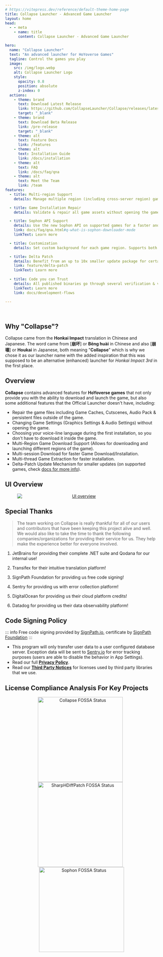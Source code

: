 ```yaml
---
# https://vitepress.dev/reference/default-theme-home-page
title: Collapse Launcher - Advanced Game Launcher
layout: home
head:
  - - meta
    - name: title
      content: Collapse Launcher - Advanced Game Launcher

hero:
  name: "Collapse Launcher"
  text: "An advanced launcher for HoYoverse Games"
  tagline: Control the games you play
  image:
    src: /img/logo.webp
    alt: Collapse Launcher Logo
    style:
      opacity: 0.8
      position: absolute
      z-index: 0
  actions:
    - theme: brand
      text: Download Latest Release
      link: https://github.com/CollapseLauncher/Collapse/releases/latest
      target: "_blank"
    - theme: brand
      text: Download Beta Release
      link: /pre-release
      target: "_blank"
    - theme: alt
      text: Feature Docs
      link: /features
    - theme: alt
      text: Installation Guide
      link: /docs/installation
    - theme: alt
      text: FAQ
      link: /docs/faq/qna
    - theme: alt
      text: Meet the Team
      link: /team
features:
  - title: Multi-region Support
    details: Manage multiple region (including cross-server region) games.

  - title: Game Installation Repair
    details: Validate & repair all game assets without opening the game itself.

  - title: Sophon API Support
    details: Use the new Sophon API on supported games for a faster and smaller game download and update experience.
    link: docs/faq/qna.html#q-what-is-sophon-downloader-mode
    linkText: Learn more

  - title: Customization
    details: Set custom background for each game region. Supports both still image and video formats.

  - title: Delta Patch
    details: Benefit from an up to 10x smaller update package for certain region by utilizing HDiffZ folder comparison method.
    link: feature/delta-patch
    linkText: Learn more
    
  - title: Code you can Trust
    details: All published binaries go through several verification & validation steps by the core development team and are code-signed (courtesy of SignPath) before being published to users, guaranteeing a safe experience for all.
    linkText: Learn more
    link: docs/development-flows
    
---
```

<script setup>
  import './index.css'
  import vtuberLogo from './scripts/index.logo.vue';
  import JetBrainsLogo from './scripts/JetBrainsLogo.vue';
  import TransifexLogo from './scripts/TransifexLogo.vue';
  import SignPathLogo from './scripts/SignPathLogo.vue';
  import SentryLogo from './scripts/SentryLogo.vue';
  import footerHi from './scripts/footer.vue';
  import copyright from './scripts/copyright.vue';
  import DigitalOceanLogo from './scripts/DigitalOceanLogo.vue';
  import DatadogLogo from './scripts/DatadogLogo.vue';

  if (typeof document !== 'undefined') {
    document.title = "Collapse Launcher - Advanced Game Launcher";
  }
</script>

&nbsp;
&nbsp;

<vtuberLogo />

## Why "Collapse"?

Collapse came from the **Honkai Impact** translation in Chinese and Japanese. The word came from [**崩坏**] or **Bēng huài** in Chinese and also [**崩壊**] or **Houkai** in Japanese, both meaning "**Collapse**" which is why we chose it as our launcher name with the added inspiration that this was supposed to be an alternative (enhanced) launcher for *Honkai Impact 3rd* in the first place.

## Overview

**Collapse** contains advanced features for **HoYoverse games** that not only provide you with the ability to download and launch the game, but also some additional features that the Official Launcher doesn't have, including:

* Repair the game files including Game Caches, Cutscenes, Audio Pack & persistent files outside of the game.
* Changing Game Settings (Graphics Settings & Audio Settings) without opening the game.
* Choosing your voice-line language during the first installation, so you don't have to download it inside the game.
* Multi-Region Game Download Support (Allows for downloading and launching different regions of the game).
* Multi-session Download for faster Game Download/Installation.
* Multi-thread Game Extraction for faster installation.
* Delta-Patch Update Mechanism for smaller updates (on supported games, check [docs for more info](feature/delta-patch)).

## UI Overview

<figure style="text-align: center">
  <a href="/img/ui-overview.webp" target="_blank">
    <img src='/img/ui-overview-small.webp' srcset="/img/ui-overview-small.webp 1x, /img/ui-overview.webp 2x" title="UI overview" alt="UI overview" loading="lazy" style="display: block; margin: 0 auto;" width="auto">
  </a>
</figure>

## Special Thanks
>
> The team working on Collapse is really thankful for all of our users and contributors that have been keeping this project alive and well. We would also like to take the time to thank the following companies/organizations for providing their service for us. They help make the experience better for everyone involved.

1. JetBrains for providing their complete .NET suite and Qodana for our internal use!

<div align="center"><JetBrainsLogo /></div>

2. Transifex for their intuitive translation platform!

<div align="center"><TransifexLogo /></div>

3. SignPath Foundation for providing us free code signing!

<div align="center"><SignPathLogo /></div>

4. Sentry for providing us with error collection platform!

<div align="center"><SentryLogo /></div>

5. DigitalOcean for providing us their cloud platform credits!

<div align="center"><DigitalOceanLogo /></div>

6. Datadog for providing us their data observability platform!
<div align="center"><DatadogLogo /></div>

## Code Signing Policy

::: info
Free code signing provided by [SignPath.io], certificate by [SignPath Foundation]
:::
* This program will only transfer user data to a user configured database server. Exception data will be sent to [Sentry.io] for error tracking purposes (users are able to disable the behavior in App Settings).
* Read our full [**Privacy Policy**](https://github.com/CollapseLauncher/Collapse/blob/main/PRIVACY.md).
* Read our [**Third Party Notices**](https://github.com/CollapseLauncher/Collapse/blob/main/THIRD_PARTY_NOTICES.md) for licenses used by third party libraries that we use.

[SignPath Foundation]:https://signpath.org
[SignPath.io]:https://signpath.io
[Sentry.io]:https://sentry.io

## License Compliance Analysis For Key Projects

<p align="center" style="vertical-align: top;">
    <a href="https://app.fossa.com/projects/git%2Bgithub.com%2FCollapseLauncher%2FCollapse?ref=badge_large&issueType=license" target="_blank" style="display: inline-block; vertical-align: top;">
        <img src="https://app.fossa.com/api/projects/git%2Bgithub.com%2FCollapseLauncher%2FCollapse.svg?type=large&issueType=license" title="Collapse FOSSA Status" alt="Collapse FOSSA Status" width=280 loading="lazy"/>
    </a>
    &nbsp;
    <a href="https://app.fossa.com/projects/git%2Bgithub.com%2FCollapseLauncher%2FSharpHDiffPatch.Core?ref=badge_large&issueType=license" target="_blank" style="display: inline-block; vertical-align: top;">
        <img src="https://app.fossa.com/api/projects/git%2Bgithub.com%2FCollapseLauncher%2FSharpHDiffPatch.Core.svg?type=large&issueType=license" 
        title="SharpHDiffPatch FOSSA Status" alt="SharpHDiffPatch FOSSA Status" width=280 loading="lazy"/>
    </a>
    &nbsp;
    <a href="https://app.fossa.com/projects/git%2Bgithub.com%2FCollapseLauncher%2FHi3Helper.Sophon?ref=badge_large&issueType=license" target="_blank" style="display: inline-block; vertical-align: top;">
        <img src="https://app.fossa.com/api/projects/git%2Bgithub.com%2FCollapseLauncher%2FHi3Helper.Sophon.svg?type=large&issueType=license" title="Sophon FOSSA Status" alt="Sophon FOSSA Status" width=280 loading="lazy"/>
    </a>
</p>

<footerHi />
<copyright />
